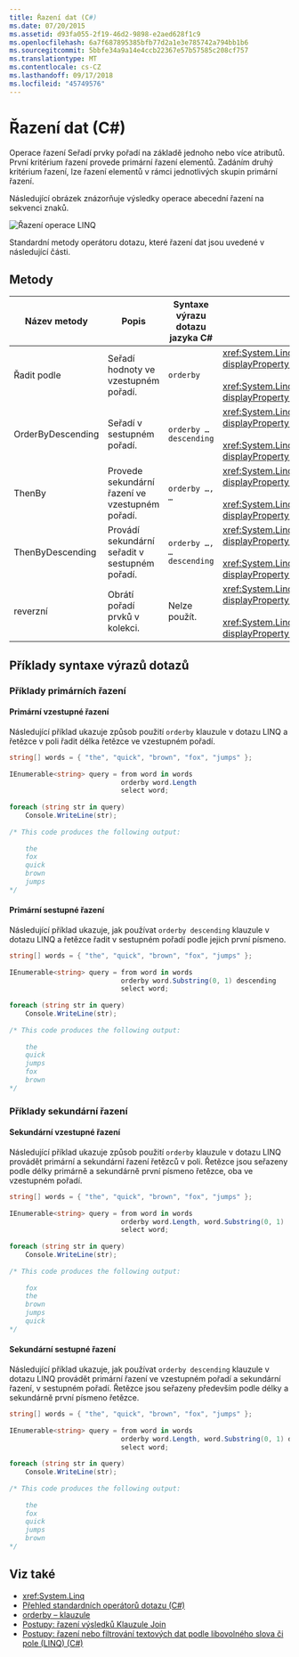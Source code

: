 ```yaml
---
title: Řazení dat (C#)
ms.date: 07/20/2015
ms.assetid: d93fa055-2f19-46d2-9898-e2aed628f1c9
ms.openlocfilehash: 6a7f687895385bfb77d2a1e3e785742a794bb1b6
ms.sourcegitcommit: 5bbfe34a9a14e4ccb22367e57b57585c208cf757
ms.translationtype: MT
ms.contentlocale: cs-CZ
ms.lasthandoff: 09/17/2018
ms.locfileid: "45749576"
---
```

# <a name="sorting-data-c"></a>Řazení dat (C#)
Operace řazení Seřadí prvky pořadí na základě jednoho nebo více atributů. První kritérium řazení provede primární řazení elementů. Zadáním druhý kritérium řazení, lze řazení elementů v rámci jednotlivých skupin primární řazení.  
  
 Následující obrázek znázorňuje výsledky operace abecední řazení na sekvenci znaků.  
  
 ![Řazení operace LINQ](../../../../csharp/programming-guide/concepts/linq/media/linq_ordering.png "LINQ_Ordering")  
  
 Standardní metody operátoru dotazu, které řazení dat jsou uvedené v následující části.  
  
## <a name="methods"></a>Metody  
  
|Název metody|Popis|Syntaxe výrazu dotazu jazyka C#|Další informace|  
|-----------------|-----------------|---------------------------------|----------------------|  
|Řadit podle|Seřadí hodnoty ve vzestupném pořadí.|`orderby`|<xref:System.Linq.Enumerable.OrderBy%2A?displayProperty=nameWithType><br /><br /> <xref:System.Linq.Queryable.OrderBy%2A?displayProperty=nameWithType>|  
|OrderByDescending|Seřadí v sestupném pořadí.|`orderby … descending`|<xref:System.Linq.Enumerable.OrderByDescending%2A?displayProperty=nameWithType><br /><br /> <xref:System.Linq.Queryable.OrderByDescending%2A?displayProperty=nameWithType>|  
|ThenBy|Provede sekundární řazení ve vzestupném pořadí.|`orderby …, …`|<xref:System.Linq.Enumerable.ThenBy%2A?displayProperty=nameWithType><br /><br /> <xref:System.Linq.Queryable.ThenBy%2A?displayProperty=nameWithType>|  
|ThenByDescending|Provádí sekundární seřadit v sestupném pořadí.|`orderby …, … descending`|<xref:System.Linq.Enumerable.ThenByDescending%2A?displayProperty=nameWithType><br /><br /> <xref:System.Linq.Queryable.ThenByDescending%2A?displayProperty=nameWithType>|  
|reverzní|Obrátí pořadí prvků v kolekci.|Nelze použít.|<xref:System.Linq.Enumerable.Reverse%2A?displayProperty=nameWithType><br /><br /> <xref:System.Linq.Queryable.Reverse%2A?displayProperty=nameWithType>|  
  
## <a name="query-expression-syntax-examples"></a>Příklady syntaxe výrazů dotazů  
  
### <a name="primary-sort-examples"></a>Příklady primárních řazení  
  
#### <a name="primary-ascending-sort"></a>Primární vzestupné řazení  
 Následující příklad ukazuje způsob použití `orderby` klauzule v dotazu LINQ a řetězce v poli řadit délka řetězce ve vzestupném pořadí.  
  
```csharp  
string[] words = { "the", "quick", "brown", "fox", "jumps" };  
  
IEnumerable<string> query = from word in words  
                            orderby word.Length  
                            select word;  
  
foreach (string str in query)  
    Console.WriteLine(str);  
  
/* This code produces the following output:  
  
    the  
    fox  
    quick  
    brown  
    jumps  
*/  
```  
  
#### <a name="primary-descending-sort"></a>Primární sestupné řazení  
 Následující příklad ukazuje, jak používat `orderby descending` klauzule v dotazu LINQ a řetězce řadit v sestupném pořadí podle jejich první písmeno.  
  
```csharp  
string[] words = { "the", "quick", "brown", "fox", "jumps" };  
  
IEnumerable<string> query = from word in words  
                            orderby word.Substring(0, 1) descending  
                            select word;  
  
foreach (string str in query)  
    Console.WriteLine(str);  
  
/* This code produces the following output:  
  
    the  
    quick  
    jumps  
    fox  
    brown  
*/  
```  
  
### <a name="secondary-sort-examples"></a>Příklady sekundární řazení  
  
#### <a name="secondary-ascending-sort"></a>Sekundární vzestupné řazení  
 Následující příklad ukazuje způsob použití `orderby` klauzule v dotazu LINQ provádět primární a sekundární řazení řetězců v poli. Řetězce jsou seřazeny podle délky primárně a sekundárně první písmeno řetězce, oba ve vzestupném pořadí.  
  
```csharp  
string[] words = { "the", "quick", "brown", "fox", "jumps" };  
  
IEnumerable<string> query = from word in words  
                            orderby word.Length, word.Substring(0, 1)  
                            select word;  
  
foreach (string str in query)  
    Console.WriteLine(str);  
  
/* This code produces the following output:  
  
    fox  
    the  
    brown  
    jumps  
    quick  
*/  
```  
  
#### <a name="secondary-descending-sort"></a>Sekundární sestupné řazení  
 Následující příklad ukazuje, jak používat `orderby descending` klauzule v dotazu LINQ provádět primární řazení ve vzestupném pořadí a sekundární řazení, v sestupném pořadí. Řetězce jsou seřazeny především podle délky a sekundárně první písmeno řetězce.  
  
```csharp  
string[] words = { "the", "quick", "brown", "fox", "jumps" };  
  
IEnumerable<string> query = from word in words  
                            orderby word.Length, word.Substring(0, 1) descending  
                            select word;  
  
foreach (string str in query)  
    Console.WriteLine(str);  
  
/* This code produces the following output:  
  
    the  
    fox  
    quick  
    jumps  
    brown  
*/  
```  
  
## <a name="see-also"></a>Viz také

- <xref:System.Linq>  
- [Přehled standardních operátorů dotazu (C#)](../../../../csharp/programming-guide/concepts/linq/standard-query-operators-overview.md)  
- [orderby – klauzule](../../../../csharp/language-reference/keywords/orderby-clause.md)  
- [Postupy: řazení výsledků Klauzule Join](../../../../csharp/programming-guide/linq-query-expressions/how-to-order-the-results-of-a-join-clause.md)  
- [Postupy: řazení nebo filtrování textových dat podle libovolného slova či pole (LINQ) (C#)](../../../../csharp/programming-guide/concepts/linq/how-to-sort-or-filter-text-data-by-any-word-or-field-linq.md)
